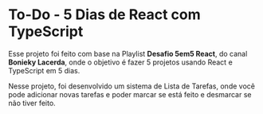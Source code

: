 # To-Do - 5 Dias de React com TypeScript

Esse projeto foi feito com base na Playlist **Desafio 5em5 React**, do canal **Bonieky Lacerda**, onde o objetivo é fazer 5 projetos usando React e TypeScript em 5 dias.

Nesse projeto, foi desenvolvido um sistema de Lista de Tarefas, onde você pode adicionar novas tarefas e poder marcar se está feito e desmarcar se não tiver feito.